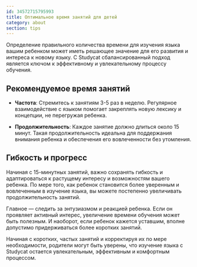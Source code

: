 ```yaml
---
id: 34572715795993
title: Оптимальное время занятий для детей
category: about
section: tips
---
```

Определение правильного количества времени для изучения языка вашим ребенком может иметь решающее значение для его развития и интереса к новому языку. С Studycat сбалансированный подход является ключом к эффективному и увлекательному процессу обучения.

## Рекомендуемое время занятий

- **Частота**: Стремитесь к занятиям 3-5 раз в неделю. Регулярное взаимодействие с языком помогает закреплять новую лексику и концепции, не перегружая ребенка.

- **Продолжительность**: Каждое занятие должно длиться около 15 минут. Такая продолжительность идеальна для поддержания внимания ребенка и обеспечения его вовлеченности без утомления.

## Гибкость и прогресс

Начиная с 15-минутных занятий, важно сохранять гибкость и адаптироваться к растущему интересу и возможностям вашего ребенка. По мере того, как ребенок становится более уверенным и вовлеченным в изучение языка, вы можете постепенно увеличивать продолжительность занятий.

Главное — следить за энтузиазмом и реакцией ребенка. Если он проявляет активный интерес, увеличение времени обучения может быть полезным. И наоборот, если ребенок кажется уставшим, вполне допустимо придерживаться более коротких занятий.

Начиная с коротких, частых занятий и корректируя их по мере необходимости, родители могут быть уверены, что изучение языка с Studycat остается увлекательным, эффективным и комфортным процессом.

